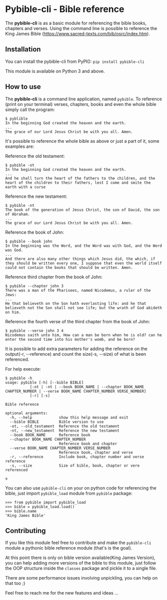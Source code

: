 # Pybible-cli  - Bible reference

The **pybible-cli** is as a basic module for referencing the bible books, chapters and verses. Using the command line is possible to reference the King James Bible (https://www.sacred-texts.com/bib/osrc/index.htm). 

## Installation

You can install the pybible-cli from PyPI(): `pip install pybible-cli`

This module is available on Python 3 and above.

## How to use

The **pybible-cli** is a command line application, named `pybible`. To reference (print on your terminal) verses, chapters, books and even the whole bible simply call the program:
    
    $ pyblible
    In the beginning God created the heaven and the earth.
    ...
    The grace of our Lord Jesus Christ be with you all. Amen.

It's possible to reference the whole bible as above or just a part of it, some examples are:

Reference the old testament:

    $ pybible -ot
    In the beginning God created the heaven and the earth.
    ...
    And he shall turn the heart of the fathers to the children, and the heart of the children to their fathers, lest I come and smite the earth with a curse
    
Reference the new testament:

    $ pybible -nt
    The book of the generation of Jesus Christ, the son of David, the son of Abraham.
    ...
    The grace of our Lord Jesus Christ be with you all. Amen.

Reference the book of John:

    $ pybible --book john
    In the beginning was the Word, and the Word was with God, and the Word was God.
    ...
    And there are also many other things which Jesus did, the which, if they should be written every one, I suppose that even the world itself could not contain the books that should be written. Amen.
    
Reference third chapter from the book of John:

    $ pybible --chapter john 3
    There was a man of the Pharisees, named Nicodemus, a ruler of the Jews:
    ...
    He that believeth on the Son hath everlasting life: and he that believeth not the Son shall not see life; but the wrath of God abideth on him.
    
Reference the fourth verse of the third chapter from the book of John:

    $ pybible --verse john 3 4
    Nicodemus saith unto him, How can a man be born when he is old? can he enter the second time into his mother's womb, and be born?
    
It is possible to add extra parameters for adding the reference on the output(-r, --reference) and count the size(-s, --size) of what is been referenced.

For help execute:

    $ pybible -h
    usage: pybible [-h] [--bible BIBLE]
               [-ot | -nt | --book BOOK_NAME | --chapter BOOK_NAME CHAPTER_NUMBER | --verse BOOK_NAME CHAPTER_NUMBER VERSE_NUMBER]
               [-r] [-s]

    Bible reference

    optional arguments:
      -h, --help            show this help message and exit
      --bible BIBLE         Bible version to use
      -ot, --old_testament  Reference the old testament
      -nt, --new_testament  Reference the new testament
      --book BOOK_NAME      Reference book
      --chapter BOOK_NAME CHAPTER_NUMBER
                            Reference book and chapter
      --verse BOOK_NAME CHAPTER_NUMBER VERSE_NUMBER
                            Reference book, chapter and verse
      -r, --reference       Include book, chapter number and verse reference
      -s, --size            Size of bible, book, chapter or vere referenced
    
    ✞
You can also use `pybible-cli` on your on python code for referencing the bible, just import `pybible_load` module from `pybible` package:

    >>> from pybible import pybible_load
    >>> bible = pybible_load.load()
    >>> bible.name
    'King James Bible'
    
## Contributing

If you like this module feel free to contribute and make the `pybible-cli` module a pythonic bible reference module (that's is the goal).

At this point there is only on bible version available(King James Version), you can help adding more versions of the bible to this module, just follow the OOP structure inside the `classes` package and pickle it to a single file.

There are some performance issues involving unpickling, you can help on that too ;)

Feel free to reach me for the new features and ideas ...